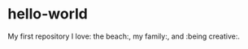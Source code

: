 hello-world
===========

My first repository 
I love: the beach:, my family:, and :being creative:.
